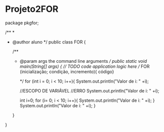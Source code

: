 # Projeto2FOR
package pkgfor;

/**
 *
 * @author aluno
 */
public class FOR {

    /**
     * @param args the command line arguments
     */
    public static void main(String[] args) {
        // TODO code application logic here
        /* FOR (inicialização; condição, incremento){
            código}
      
        */
        for (int i = 0; i < 10; i++){
        System.out.println("Valor de i: " +i);
        
        //ESCOPO DE VARIÁVEL
        //ERRO System.out.println("Valor de i: " +i);
        
        int i=0;
        for (i= 0; i < 10; i++){
            System.out.println("Valor de i: " +i);
        }
            System.out.println("Valor de i: " +i);
    }
        
        
    }
    
}
